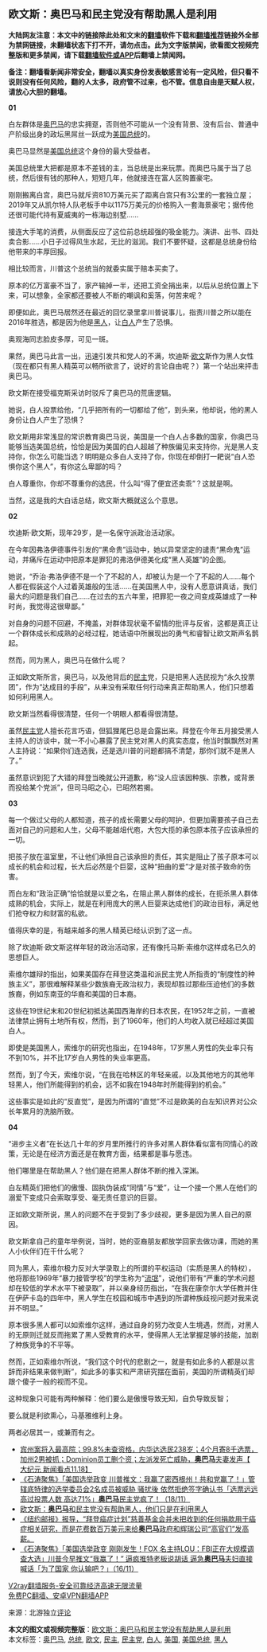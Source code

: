  <h2>欧文斯：奥巴马和民主党没有帮助黑人是利用</h2> <p class="notice"><b>大陆网友注意：本文中的链接除此处和文末的<a href="https://github.com/bannedbook/fanqiang" >翻墙</a>软件下载和<a href="https://github.com/killgcd/justmysocks/blob/master/README.md">翻墙推荐</a>链接外全部为禁网链接，未翻墙状态下打不开，请勿点击。此为文字版禁闻，欲看图文视频完整版和更多禁闻，请下载<a href="https://github.com/bannedbook/fanqiang">翻墙软件或APP</a>后翻墙上禁闻网。</p><p>备注：翻墙看新闻非常安全，翻墙以真实身份发表敏感言论有一定风险，但只看不说则没有任何风险，翻的人太多，政府管不过来，也不管。信息自由是天赋人权，请放心大胆的翻墙。</b></p>  <div class="entry"> <p><strong>01</strong></p> <p>白左群体是<a href="https://www.bannedbook.org/bnews/tag/%e5%a5%a5%e5%b7%b4%e9%a9%ac/" class="st_tag internal_tag" rel="tag" title="标签 奥巴马 下的日志">奥巴马</a>的忠实拥趸，否则他不可能从一个没有背景、没有后台、普通中产阶级出身的政坛黑屌丝一跃成为<a href="https://www.bannedbook.org/bnews/tag/%e7%be%8e%e5%9b%bd/" class="st_tag internal_tag" rel="tag" title="标签 美国 下的日志">美国</a><a href="https://www.bannedbook.org/bnews/tag/%e6%80%bb%e7%bb%9f/" class="st_tag internal_tag" rel="tag" title="标签 总统 下的日志">总统</a>的。</p> <p>奥巴马显然是<a href="https://www.bannedbook.org/bnews/tag/%e7%be%8e%e5%9b%bd%e6%80%bb%e7%bb%9f/" class="st_tag internal_tag" rel="tag" title="标签 美国总统 下的日志">美国总统</a>这个身份的最大受益者。</p> <p>美国总统里大把都是原本不差钱的主，当总统是出来玩票。而奥巴马属于当了总统，然后很有钱的那种人，短短几年，他就接连在富人区购置豪宅。</p> <p>刚刚搬离白宫，奥巴马就斥资810万美元买了距离白宫只有3公里的一套独立屋；2019年又从凯尔特人队老板手中以1175万美元的价格购入一套海景豪宅；据传他还很可能代持有夏威夷的一栋海边别墅&#8230;&#8230;</p> <p></p> <p>接连大手笔的消费，从侧面反应了这位前总统超强的吸金能力。演讲、出书、四处卖合影&#8230;&#8230;小日子过得风生水起，无比的滋润。我们不要怀疑，这都是总统身份给他带来的丰厚回报。</p> <p>相比较而言，川普这个总统当的就委实属于赔本买卖了。</p> <p>原本的亿万富豪不当了，家产输掉一半，还把工资全捐出来，以后从总统位置上下来，可以想象，全家都还要被人不断的嘲讽和奚落，何苦来呢？</p> <p>即便如此，奥巴马居然还在最近的回忆录里拿川普说事儿，指责川普之所以能在2016年胜选，都是因为他是<a href="https://www.bannedbook.org/bnews/tag/%e9%bb%91%e4%ba%ba/" class="st_tag internal_tag" rel="tag" title="标签 黑人 下的日志">黑人</a>，让<a href="https://www.bannedbook.org/bnews/tag/%E7%99%BD%E4%BA%BA/" class="st_tag internal_tag" rel="tag" title="标签 白人 下的日志">白人</a>产生了恐惧。</p> <p>奥观海同志脸皮多厚，可见一斑。</p> <p>果然，奥巴马此言一出，迅速引发共和党人的不满，坎迪斯·<a href="https://www.bannedbook.org/bnews/tag/%E6%AC%A7%E6%96%87/" class="st_tag internal_tag" rel="tag" title="标签 欧文 下的日志">欧文</a>斯作为黑人女性（现在都只有黑人精英可以畅所欲言了，说好的言论自由呢？）第一个站出来抨击奥巴马。</p> <p></p>  <p>欧文斯在接受福克斯采访时驳斥了奥巴马的荒唐逻辑。</p> <p>她说，白人投票给他，“几乎把所有的一切都给了他”，到头来，他却说，他的黑人身份让白人产生了恐惧？</p> <p>欧文斯用非常浅显的常识教育奥巴马说，美国是一个白人占多数的国家，你奥巴马能够当选美国总统，恰恰是因为美国的白人超越了种族偏见来支持你，光是黑人支持你，你怎么可能当选？明明是众多白人支持了你，你现在却倒打一耙说“白人恐惧你这个黑人”，有你这么卑鄙的吗？</p> <p>白人尊重你，你却不尊重你的选民，什么叫“得了便宜还卖乖”？这就是啊。</p> <p>当然，这是我的大白话总结，欧文斯大概就这么个意思。</p> <p><strong>02</strong></p> <p>坎迪斯·欧文斯，现年29岁，是一名保守派政治活动家。</p> <p>在今年因弗洛伊德事件引发的“黑命贵”运动中，她以异常坚定的谴责“黑命鬼”运动，并痛斥在运动中把原本是罪犯的弗洛伊德美化成“黑人英雄”的企图。</p> <p>她说，“乔治·弗洛伊德不是一个了不起的人，却被认为是一个了不起的人&#8230;&#8230;每个人都在假装这个人过着英雄般的生活&#8230;&#8230;在美国黑人中，没有人愿意讲真话，我们最大的问题是我们自己&#8230;&#8230;在过去的五六年里，把罪犯一夜之间变成英雄成了一种时尚，我觉得这很卑鄙。”</p> <p>对自身的问题不回避，不掩盖，对群体现状毫不留情的批评与反省，这都是真正让一个群体成长和成熟的必经过程，她话语中所展现出的勇气和睿智让欧文斯声名鹊起。</p> <p>然而，同为黑人，奥巴马在做什么呢？</p> <p>正如欧文斯所言，奥巴马，以及他背后的<a href="https://www.bannedbook.org/bnews/tag/%e6%b0%91%e4%b8%bb/" class="st_tag internal_tag" rel="tag" title="标签 民主 下的日志">民主</a>党，只是把黑人选民视为“永久投票团”，作为“达成目的手段”，从来没有采取任何行动来真正帮助黑人，他们只想着如何利用黑人。</p> <p>欧文斯当然看得很清楚，任何一个明眼人都看得很清楚。</p>  <p>虽然<a href="https://www.bannedbook.org/bnews/tag/%e6%b0%91%e4%b8%bb%e5%85%9a/" class="st_tag internal_tag" rel="tag" title="标签 民主党 下的日志">民主党</a>人擅长花言巧语，但狐狸尾巴总是会露出来。拜登在今年五月接受黑人主持人的访谈中，就一不小心暴露了民主党对黑人的真实态度，他当时飘飘然对黑人主持说：“如果你们连选我，还是选川普的问题都搞不清楚，那你们就不是黑人了。”</p> <p>虽然意识到犯了大错的拜登当晚就公开道歉，称“没人应该因种族、宗教，或背景而投给某个党派”，但司马昭之心，已昭然若揭。</p> <p><strong>03</strong></p> <p>每一个做过父母的人都知道，孩子的成长需要父母的呵护，但更加需要孩子自己去面对自己的问题和人生，父母不能越俎代庖，大包大揽的承包原本孩子应该承担的一切。</p> <p>把孩子放在温室里，不让他们承担自己该承担的责任，其实是阻止了孩子原本可以成长的机会和过程，长大后必然是个巨婴，这种“扭曲的爱”才是对孩子致命的伤害。</p> <p>而白左和“政治正确”恰恰就是以爱之名，在阻止黑人群体的成长，在扼杀黑人群体成熟的机会，实际上，就是在利用庞大的黑人巨婴来达成他们的政治目标，满足他们抢夺权力和财富的私欲。</p> <p>值得庆幸的是，有越来越多的黑人精英已经认识到了这一点。</p> <p>除了坎迪斯·欧文斯这样年轻的政治活动家，还有像托马斯·索维尔这样成名已久的思想巨人。</p> <p>索维尔雄辩的指出，如果美国存在拜登这类温和派民主党人所指责的“制度性的种族主义”，那很难解释某些少数族裔无政治权力，表现却胜过那些压迫他们的多数族裔，例如东南亚的华裔和美国的日本裔。</p> <p>这些在19世纪末和20世纪初抵达美国西海岸的日本农民，在1952年之前，一直被法律禁止拥有土地所有权，然而，到了1960年，他们的人均收入就已经超过美国白人。</p> <p>即使是美国黑人，索维尔的研究也指出，在1948年，17岁黑人男性的失业率只有不到10%，并不比17岁白人男性的失业率更高。</p> <p>然而，到了今天，索维尔说，“在我在哈林区的年轻亲戚，以及其他地方的其他年轻黑人，他们所能得到的机会，远不如我在1948年时所能得到的机会。”</p> <p>这些事实是如此的“反直觉”，是因为所谓的“直觉”不过是欧美的白左知识界对公众长年累月的洗脑所致。</p>  <p><strong>04</strong></p> <p>“进步主义者”在长达几十年的岁月里所推行的许多对黑人群体看似富有同情心的政策，无论是在经济方面还是在教育方面，结果都是事与愿违。</p> <p>他们哪里是在帮助黑人？他们是在把黑人群体不断的推入深渊。</p> <p>白左精英们把他们的傲慢、固执伪装成“同情”与“爱”，让一个接一个黑人在他们的溺爱下变成只会索取享受、毫无责任意识的巨婴。</p> <p>正如欧文斯所说，黑人的问题不在于受到了多少歧视，更多是因为黑人自己的原因。</p> <p>欧文斯拿自己的童年举例说，当时，她的亚裔朋友都放学回家去做功课，而她的黑人小伙伴们在干什么呢？</p> <p>同为黑人，索维尔极力反对大学录取上的所谓的平权运动（实质是黑人的特权），他将那些1969年“暴力接管学校”的学生称为“<span class='wp_keywordlink'><a href="https://www.bannedbook.org/forum11/topic282.html" title="禁片：评中国共产党的流氓本性" target="_blank">流氓</a></span>”，说他们带有“严重的学术问题却在较低的学术水平下被录取”，并以亲身经历指出，“在我在康奈尔大学任教并住在伊萨卡岛的四年中，黑人学生在校园和城市中遇到的所谓种族歧视问题对我来说并不明显。”</p> <p>原本很多黑人都可以如索维尔这样，通过自身的努力改变人生境遇，然而，对黑人的无原则迁就反而拖累了黑人受教育的水平，使得黑人无法掌握足够的技能，加剧了种族竞争的不平等。</p> <p>然而，正如索维尔所说，“我们这个时代的悲剧之一，就是有如此多的人都是以言辞而非结果来做判断”，如此多的事实和严肃研究摆在面前，美国的所谓精英们却跟个傻子一般的视而不见。</p> <p>这种现象只可能有两种解释：他们要么是傲慢导致无知，自负导致反智；</p> <p>要么就是利欲熏心，马基雅维利上身。</p> <p>两者必居其一，或兼而有之。</p> <ul class='op-related-articles' title='相关阅读'> <li><a href='https://www.bannedbook.org/bnews/bannedvideo/20201119/1433418.html' target='_blank'>宾州案将入最高院；99.8%未查资格，内华达选民238岁；4个月寄8千选票，加州2男被抓；Dominion员工删个资；左派发死亡威胁，<b>奥巴马</b>夫妻发声【 大纪元 新闻看点11.18】</a></li> <li><a href='https://www.bannedbook.org/bnews/bannedvideo/20201119/1433263.html' target='_blank'>《石涛聚焦》「美国选举政变 川普推文：我赢了密西根州！共和党赢了！」管辖底特律的选举委员会2名成员被威胁 骚扰後 依然拒绝签字确认书「选票远远高过投票人数 高达71%」<b>奥巴马</b>民主党疯了！（18/11）</a></li> <li><a href='https://www.bannedbook.org/bnews/cbnews/20201118/1432951.html' target='_blank'>欧文斯：<b>奥巴马</b>和民主党没有帮助黑人，他们只是在利用黑人</a></li> <li><a href='https://www.bannedbook.org/bnews/bannedvideo/20201117/1432504.html' target='_blank'>《纽约邮报》报导，“拜登癌症计划”慈善基金会并未把收到的任何捐款用于癌症相关研究，而是花费数百万美元来给<b>奥巴马</b>政府和辉瑞公司“高官们”发高薪。</a></li> <li><a href='https://www.bannedbook.org/bnews/bannedvideo/20201117/1432310.html' target='_blank'>《石涛聚焦》「美国选举政变 刚刚发生！FOX 名主持LOU：FBI正在大规模调查大选」川普今早推文“我赢了！” 逼疯推特老板说胡话 逼急<b>奥巴马</b>夫妇直接喊话「为了国家 你认输吧？」（16/11）</a></li> </ul> <p class="texttj"> <a href="https://www.bannedbook.org/forum23/topic22702.html" target="_blank">V2ray翻墙服务-安全可靠经济高速无限流量</a><br/> <a href="https://github.com/bannedbook/fanqiang/wiki/%E7%A6%81%E9%97%BB%E7%BD%91%E5%AE%89%E5%8D%93%E7%BF%BB%E5%A2%99%E6%96%B0%E9%97%BBAPP" target="_blank">免费PC翻墙、安卓VPN翻墙APP</a></p><p> 来源：北游独立<span class='wp_keywordlink_affiliate'><a href="https://www.bannedbook.org/bnews/comments/" title="新闻评论" target="_blank">评论</a></span> </p> <a name='sharetosocial'></a>       <div><b>本文的图文或视频完整版</b>：<a href='https://www.bannedbook.org/bnews/comments/20201119/1433598.html'>欧文斯：奥巴马和民主党没有帮助黑人是利用</a></div>  </div><!--END ENTRY--> <div class="postfooter"> <div>本文标签：<a href="https://www.bannedbook.org/bnews/tag/%e5%a5%a5%e5%b7%b4%e9%a9%ac/" rel="tag">奥巴马</a>, <a href="https://www.bannedbook.org/bnews/tag/%e6%80%bb%e7%bb%9f/" rel="tag">总统</a>, <a href="https://www.bannedbook.org/bnews/tag/%E6%AC%A7%E6%96%87/" rel="tag">欧文</a>, <a href="https://www.bannedbook.org/bnews/tag/%e6%b0%91%e4%b8%bb/" rel="tag">民主</a>, <a href="https://www.bannedbook.org/bnews/tag/%e6%b0%91%e4%b8%bb%e5%85%9a/" rel="tag">民主党</a>, <a href="https://www.bannedbook.org/bnews/tag/%E7%99%BD%E4%BA%BA/" rel="tag">白人</a>, <a href="https://www.bannedbook.org/bnews/tag/%e7%be%8e%e5%9b%bd/" rel="tag">美国</a>, <a href="https://www.bannedbook.org/bnews/tag/%e7%be%8e%e5%9b%bd%e6%80%bb%e7%bb%9f/" rel="tag">美国总统</a>, <a href="https://www.bannedbook.org/bnews/tag/%e9%bb%91%e4%ba%ba/" rel="tag">黑人</a></div>  </div><!--END POSTFOOTER--> 